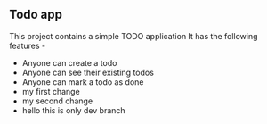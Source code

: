 ## Todo app

This project contains a simple TODO application
It has the following features - 

- Anyone can create a todo
- Anyone can see their existing todos
- Anyone can mark a todo as done
- my first change
- my second change
- hello this is only dev branch 
